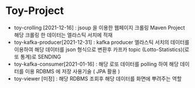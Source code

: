# Toy-Project
- toy-crolling [2021-12-16]
  : jsoup 을 이용한 웹페이지 크롤링 Maven Project 해당 크롤링 한 데이터는 엘라스틱 서치에 적재  
- toy-kafka-producer[2021-12-31]
  : kafka producer 엘라스틱 서치의 데이터를 이용하여 해당 데이터를 json 형식으로 변환후 카프카 topic (Lotto-Statistics)(로또 통계)로 SENDING
- toy-kafka-consumer[2021-01-16]
  : 해당 로또 데이터를 polling 하여 해당 데이터를 이용 RDBMS 에 저장
    사용기술 ( JPA 활용 ) 
- toy-viewer [미정]
  : 해당 RDBMS 조회후 해당 데이터를 화면에 뿌려주는 역할 
